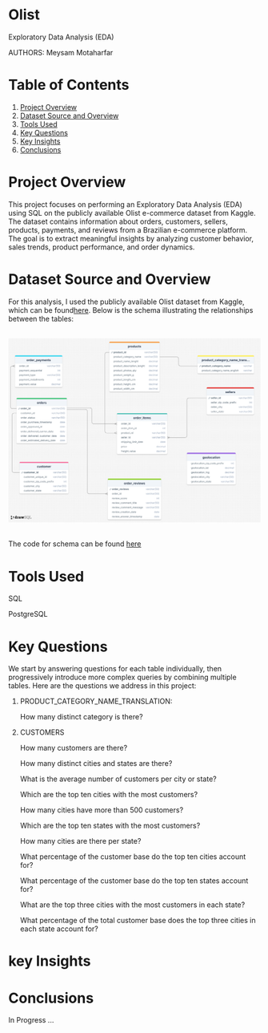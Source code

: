 Olist
================================================

Exploratory Data Analysis (EDA)

AUTHORS: Meysam Motaharfar 

# Table of Contents
1. [Project Overview](#Project-Overview)
2. [Dataset Source and Overview](#Dataset-Source-And-Overview)
3. [Tools Used](#Tools-Used)
4. [Key Questions](#Key-Questions)
5. [Key Insights](#Key-Insights)
6. [Conclusions](#Conclusions)

# Project Overview

This project focuses on performing an Exploratory Data Analysis (EDA) using SQL on the publicly available Olist e-commerce dataset from Kaggle. The dataset contains information about orders, customers, sellers, products, payments, and reviews from a Brazilian e-commerce platform. The goal is to extract meaningful insights by analyzing customer behavior, sales trends, product performance, and order dynamics.

# Dataset Source and Overview

For this analysis, I used the publicly available Olist dataset from Kaggle, which can be found[here](https://www.kaggle.com/datasets/olistbr/brazilian-ecommerce). Below is the schema illustrating the relationships between the tables:

</br>
<div style="text-align: center;">
    <img width="1000" alt="Metrics" src="Data Base Diagram.png"> <!-- Increased width -->
</div>
</br>

The code for schema can be found [here](Codes/Schema.sql)

# Tools Used

SQL

PostgreSQL

# Key Questions

We start by answering questions for each table individually, then progressively introduce more complex queries by combining multiple tables. Here are the questions we address in this project:

1) PRODUCT_CATEGORY_NAME_TRANSLATION:
   
   How many distinct category is there?

2) CUSTOMERS

   How many customers are there?
    
   How many distinct cities and states are there?
    
   What is the average number of customers per city or state?
    
   Which are the top ten cities with the most customers?
    
   How many cities have more than 500 customers?
    
   Which are the top ten states with the most customers?
    
   How many cities are there per state?
    
   What percentage of the customer base do the top ten cities account for?
    
   What percentage of the customer base do the top ten states account for?
    
   What are the top three cities with the most customers in each state?
    
   What percentage of the total customer base does the top three cities in each state account for?

# key Insights

# Conclusions

In Progress ...
